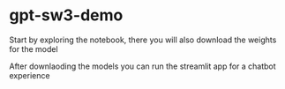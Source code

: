 # gpt-sw3-demo

Start by exploring the notebook, there you will also download the weights for the model

After downlaoding the models you can run the streamlit app for a chatbot experience
